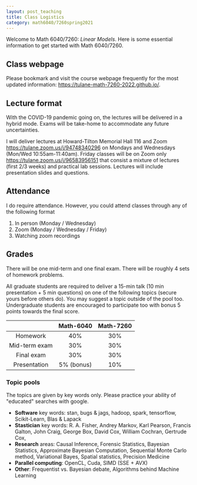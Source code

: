 ```yaml
---
layout: post_teaching
title: Class Logistics
category: math6040/7260spring2021
---
```


Welcome to Math 6040/7260: *Linear Models*. Here is some essential information to get started with Math 6040/7260.

## Class webpage

Please bookmark and visit the course webpage frequently for the most updated information:
<https://tulane-math-7260-2022.github.io/>.

## Lecture format

With the COVID-19 pandemic going on, the lectures will be delivered in a hybrid mode.  Exams will be take-home to accommodate any future uncertainties.

I will deliver lectures at Howard-Tilton Memorial Hall 116 and Zoom <https://tulane.zoom.us/j/94748340296> on Mondays and Wednesdays (Mon/Wed 10:55am-11:40am).  Friday classes will be on Zoom only <https://tulane.zoom.us/j/96583956151> that consist a mixture of lectures (first 2/3 weeks) and practical lab sessions.  Lectures will include presentation slides and questions.

## Attendance

I do require attendance.  However, you could attend classes through any of the following format

1. In person (Monday / Wednesday)
2. Zoom (Monday / Wednesday / Friday)
2. Watching zoom recordings


## Grades

There will be one mid-term and one final exam.  There will be roughly 4 sets of homework problems.

All graduate students are required to deliver a 15-min talk (10 min presentation + 5 min questions) on one of the following topics (secure yours before others do).  You may suggest a topic outside of the pool too.  Undergraduate students are encouraged to participate too with bonus 5 points towards the final score.

|      | Math-6040 | Math-7260|
|:----:|:---------:|:--------:|
|Homework| 40% | 30%|
|Mid-term exam| 30%| 30% |
|Final exam| 30% | 30% |
|Presentation| 5% (bonus) | 10% |

### Topic pools

The topics are given by key words only.  Please practice your ability of "educated" searches with google.

- **Software** key words: stan, bugs & jags, hadoop, spark, tensorflow, Scikit-Learn, Blas & Lapack
- **Stastician** key words: R. A. Fisher, Andrey Markov, Karl Pearson, Francis Galton, John Craig, George Box, David Cox, William Cochran, Gertrude Cox, 
- **Research** areas: Causal Inference, Forensic Statistics, Bayesian Statistics, Approximate Bayesian Computation, Sequential Monte Carlo method, Variational Bayes, Spatial statistics, Precision Medicine
- **Parallel computing**: OpenCL, Cuda, SIMD (SSE + AVX)
- **Other**: Frequentist vs. Bayesian debate, Algorithms behind Machine Learning